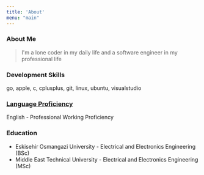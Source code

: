 ```yaml
---
title: 'About'
menu: "main"
---
```


### About Me
> I'm a lone coder in my daily life and a software engineer in my professional life

### Development Skills
go, apple, c, cplusplus, git, linux, ubuntu, visualstudio

### [Language Proficiency](https://corporatefinanceinstitute.com/resources/careers/resume/language-proficiency-levels/)
English - Professional Working Proficiency

### Education
* Eskisehir Osmangazi University - Electrical and Electronics Engineering (BSc)
* Middle East Technical University - Electrical and Electronics Engineering (MSc)